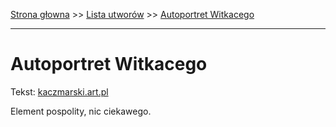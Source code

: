 [Strona głowna](../index.md) >> [Lista utworów](../list.md) >> [Autoportret Witkacego](20.md)

---

# Autoportret Witkacego

Tekst: [kaczmarski.art.pl](https://www.kaczmarski.art.pl/tworczosc/wiersze/autoportret-witkacego/)

Element pospolity, nic ciekawego.